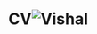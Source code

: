 # CV![Vishal](https://user-images.githubusercontent.com/116670999/210174132-739aac28-7678-49a7-b2a0-894793f05bab.png)
